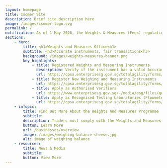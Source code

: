 ```yaml
---
layout: homepage
title: Isomer Site
description: Brief site description here
image: /images/isomer-logo.svg
permalink: /
notification: As of 1 May 2020, the Weights & Measures (Fees) regulations have been revised to reflect the lowered costs of verifying weighing and measuring instruments. To learn more, click <a href= "url"> here</a>(https://github.com/isomerpages/enterprisesg-wmo/raw/staging/news-and-media/circulars/_posts/2020-05-01-test.md){:target="_blank"}.
sections:
    - hero:
        title: <h1>Weights and Measures Office<h1>
        subtitle: <h3>Accurate instruments, fair transactions<h3>
        background: /images/weights-measures-banner.png
        key_highlights:
            - title: Registered Weights and Measuring Instruments
              description: Verify if the instrument has a valid Accuracy Label
              url: https://cpsa.enterprisesg.gov.sg/totalagility/forms/custom/publicsite/login.html
            - title: Register New Weighing and Measuring Instruments 
              url: https://cpsa.enterprisesg.gov.sg/totalagility/forms/cpssite/PublicTermsAndCondition.form?STR_FORM=PatternRegistration%20Submit.form
            - title: Apply as Authorised Verifiers 
              url: https://www.enterprisesg.gov.sg/-/media/esg/files/quality-and-standards/consumer-protection/for-suppliers/weights-and-measures/appln_for_designation_as_av.pdf?la=en
            - title: Apply as Recognised Testing Laboratories (Flowmeter)
              url: https://cpsa.enterprisesg.gov.sg/totalagility/forms/cpssite/PublicTermsAndCondition.form?STR_FORM=DesnApplicationWMPRTL.form%3FAT%3D1
    - infopic:
        title: Find Out More About the Weights And Measures Programme
        subtitle: 
        description: Traders must comply with the Weights and Measures Act to ensure accurate transactions and give consumers peace of mind knowing that they get what they pay for.
        button: Learn More
        url: /businesses/overview
        image: /images/weighing-balance-cheese.jpg
        alt: image of weighing balance
    - resources:
        title: News & Media
        subtitle:
        button: View More
---
```



